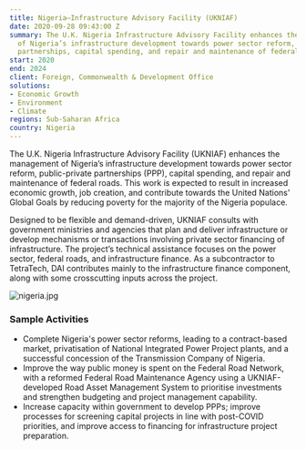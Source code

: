 ```yaml
---
title: Nigeria—Infrastructure Advisory Facility (UKNIAF)
date: 2020-09-28 09:43:00 Z
summary: The U.K. Nigeria Infrastructure Advisory Facility enhances the management
  of Nigeria’s infrastructure development towards power sector reform, public-private
  partnerships, capital spending, and repair and maintenance of federal roads.
start: 2020
end: 2024
client: Foreign, Commonwealth & Development Office
solutions:
- Economic Growth
- Environment
- Climate
regions: Sub-Saharan Africa
country: Nigeria
---
```


The U.K. Nigeria Infrastructure Advisory Facility (UKNIAF) enhances the management of Nigeria’s infrastructure development towards power sector reform, public-private partnerships (PPP), capital spending, and repair and maintenance of federal roads. This work is expected to result in increased economic growth, job creation, and contribute towards the United Nations' Global Goals by reducing poverty for the majority of the Nigeria populace.
 
Designed to be flexible and demand-driven, UKNIAF consults with government ministries and agencies that plan and deliver infrastructure or develop mechanisms or transactions involving private sector financing of infrastructure. The project’s technical assistance focuses on the power sector, federal roads, and infrastructure finance. As a subcontractor to TetraTech, DAI contributes mainly to the infrastructure finance component, along with some crosscutting inputs across the project.

![nigeria.jpg](/uploads/nigeria.jpg)
 
### Sample Activities
 
* Complete Nigeria's power sector reforms, leading to a contract-based market, privatisation of National Integrated Power Project plants, and a successful concession of the Transmission Company of Nigeria.
* Improve the way public money is spent on the Federal Road Network, with a reformed Federal Road Maintenance Agency using a UKNIAF-developed Road Asset Management System to prioritise investments and strengthen budgeting and project management capability.
* Increase capacity within government to develop PPPs; improve processes for screening capital projects in line with post-COVID priorities, and improve access to financing for infrastructure project preparation.